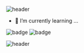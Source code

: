 ![header](https://capsule-render.vercel.app/api?type=waving&height=150&color=F9BD4D&section=header&text=🎮JunHyoung%20Park&animation=twinkling&fontSize=40&fontAlign=75&fontColor=282828)
- 🌱 I’m currently learning ...

  
![badge](https://img.shields.io/badge/C%23-239120?style=for-the-badge&logo=c-sharp&logoColor=white)  ![badge](https://img.shields.io/badge/Unity-100000?style=for-the-badge&logo=unity&logoColor=white)


![header](https://capsule-render.vercel.app/api?type=waving&color=F9BD4D&height=150&section=footer)
<!--
**JunHyoung1428/JunHyoung1428** is a ✨ _special_ ✨ repository because its `README.md` (this file) appears on your GitHub profile.

Here are some ideas to get you started:

- 🔭 I’m currently working on ...
- 🌱 I’m currently learning ...
- 👯 I’m looking to collaborate on ...
- 🤔 I’m looking for help with ...
- 💬 Ask me about ...
- 📫 How to reach me: ...
- 😄 Pronouns: ...
- ⚡ Fun fact: ...
-->
